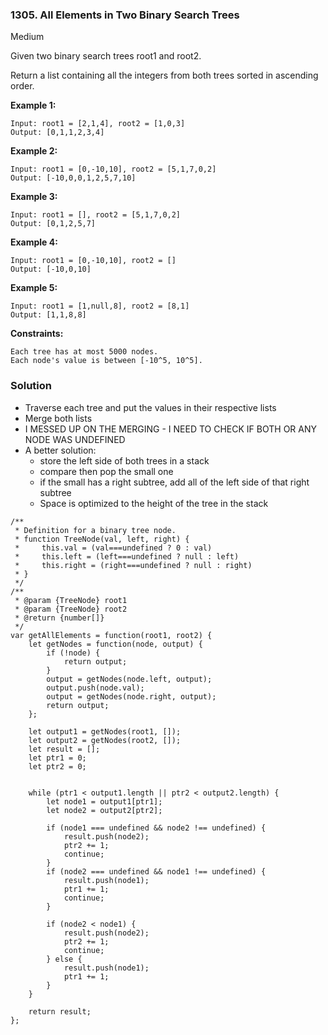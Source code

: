 ### 1305. All Elements in Two Binary Search Trees
Medium

Given two binary search trees root1 and root2.

Return a list containing all the integers from both trees sorted in ascending order.

**Example 1:**
```
Input: root1 = [2,1,4], root2 = [1,0,3]
Output: [0,1,1,2,3,4]
```

**Example 2:**
```
Input: root1 = [0,-10,10], root2 = [5,1,7,0,2]
Output: [-10,0,0,1,2,5,7,10]
```

**Example 3:**
```
Input: root1 = [], root2 = [5,1,7,0,2]
Output: [0,1,2,5,7]
```

**Example 4:**
```
Input: root1 = [0,-10,10], root2 = []
Output: [-10,0,10]
```

**Example 5:**
```
Input: root1 = [1,null,8], root2 = [8,1]
Output: [1,1,8,8]
```

**Constraints:**
```
Each tree has at most 5000 nodes.
Each node's value is between [-10^5, 10^5].
```

### Solution
- Traverse each tree and put the values in their respective lists
- Merge both lists
- I MESSED UP ON THE MERGING - I NEED TO CHECK IF BOTH OR ANY NODE WAS UNDEFINED
- A better solution: 
    - store the left side of both trees in a stack
    - compare then pop the small one
    - if the small has a right subtree, add all of the left side of that right subtree
    - Space is optimized to the height of the tree in the stack

```
/**
 * Definition for a binary tree node.
 * function TreeNode(val, left, right) {
 *     this.val = (val===undefined ? 0 : val)
 *     this.left = (left===undefined ? null : left)
 *     this.right = (right===undefined ? null : right)
 * }
 */
/**
 * @param {TreeNode} root1
 * @param {TreeNode} root2
 * @return {number[]}
 */
var getAllElements = function(root1, root2) {
    let getNodes = function(node, output) {
        if (!node) {
            return output;
        }
        output = getNodes(node.left, output);
        output.push(node.val);
        output = getNodes(node.right, output);
        return output;
    };
    
    let output1 = getNodes(root1, []);
    let output2 = getNodes(root2, []);
    let result = [];
    let ptr1 = 0;
    let ptr2 = 0;
    
    
    while (ptr1 < output1.length || ptr2 < output2.length) {
        let node1 = output1[ptr1];
        let node2 = output2[ptr2];
        
        if (node1 === undefined && node2 !== undefined) {
            result.push(node2);
            ptr2 += 1;
            continue;
        }
        if (node2 === undefined && node1 !== undefined) {
            result.push(node1);
            ptr1 += 1;
            continue;
        }
        
        if (node2 < node1) {
            result.push(node2);
            ptr2 += 1;
            continue;
        } else {
            result.push(node1);
            ptr1 += 1;
        }
    }
    
    return result;    
};
```

